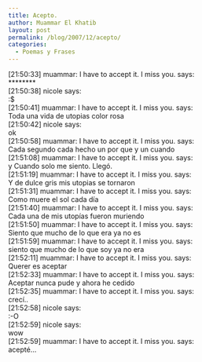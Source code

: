```yaml
---
title: Acepto.
author: Muammar El Khatib
layout: post
permalink: /blog/2007/12/acepto/
categories:
  - Poemas y Frases
---
```

[21:50:33] muammar: I have to accept it. I miss you. says:  
\***\*****  
[21:50:38] nicole says:  
:$  
[21:50:41] muammar: I have to accept it. I miss you. says:  
Toda una vida de utopias color rosa  
[21:50:42] nicole says:  
ok  
[21:50:58] muammar: I have to accept it. I miss you. says:  
Cada segundo cada hecho un por que y un cuando  
[21:51:08] muammar: I have to accept it. I miss you. says:  
y Cuando solo me siento. Llegó.  
[21:51:19] muammar: I have to accept it. I miss you. says:  
Y de dulce gris mis utopias se tornaron  
[21:51:31] muammar: I have to accept it. I miss you. says:  
Como muere el sol cada día  
[21:51:40] muammar: I have to accept it. I miss you. says:  
Cada una de mis utopías fueron muriendo  
[21:51:50] muammar: I have to accept it. I miss you. says:  
Siento que mucho de lo que era ya no es  
[21:51:59] muammar: I have to accept it. I miss you. says:  
siento que mucho de lo que soy ya no era  
[21:52:11] muammar: I have to accept it. I miss you. says:  
Querer es aceptar  
[21:52:33] muammar: I have to accept it. I miss you. says:  
Aceptar nunca pude y ahora he cedido  
[21:52:35] muammar: I have to accept it. I miss you. says:  
crecí..  
[21:52:58] nicole says:  
:-O  
[21:52:59] nicole says:  
wow  
[21:52:59] muammar: I have to accept it. I miss you. says:  
acepté&#8230;